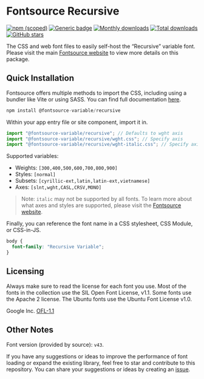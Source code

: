 # Fontsource Recursive

[![npm (scoped)](https://img.shields.io/npm/v/@fontsource-variable/recursive?color=brightgreen)](https://www.npmjs.com/package/@fontsource-variable/recursive) [![Generic badge](https://img.shields.io/badge/fontsource-passing-brightgreen)](https://github.com/fontsource/fontsource) [![Monthly downloads](https://badgen.net/npm/dm/@fontsource-variable/recursive)](https://github.com/fontsource/fontsource) [![Total downloads](https://badgen.net/npm/dt/@fontsource-variable/recursive)](https://github.com/fontsource/fontsource) [![GitHub stars](https://img.shields.io/github/stars/fontsource/fontsource.svg?style=social&label=Star)](https://github.com/fontsource/fontsource/stargazers)

The CSS and web font files to easily self-host the “Recursive” variable font. Please visit the main [Fontsource website](https://fontsource.org/fonts/recursive) to view more details on this package.

## Quick Installation

Fontsource offers multiple methods to import the CSS, including using a bundler like Vite or using SASS. You can find full documentation [here](https://fontsource.org/docs/getting-started/introduction).

```javascript
npm install @fontsource-variable/recursive
```

Within your app entry file or site component, import it in.

```javascript
import "@fontsource-variable/recursive"; // Defaults to wght axis
import "@fontsource-variable/recursive/wght.css"; // Specify axis
import "@fontsource-variable/recursive/wght-italic.css"; // Specify axis and style
```

Supported variables:
- Weights: `[300,400,500,600,700,800,900]`
- Styles: `[normal]`
- Subsets: `[cyrillic-ext,latin,latin-ext,vietnamese]`
- Axes: `[slnt,wght,CASL,CRSV,MONO]`

> Note: `italic` may not be supported by all fonts. To learn more about what axes and styles are supported, please visit the [Fontsource website](https://fontsource.org/fonts/recursive).

Finally, you can reference the font name in a CSS stylesheet, CSS Module, or CSS-in-JS.

```css
body {
  font-family: "Recursive Variable";
}
```

## Licensing
Always make sure to read the license for each font you use. Most of the fonts in the collection use the SIL Open Font License, v1.1. Some fonts use the Apache 2 license. The Ubuntu fonts use the Ubuntu Font License v1.0.

Google Inc.
[OFL-1.1](http://scripts.sil.org/OFL)

## Other Notes
Font version (provided by source): `v43`.

If you have any suggestions or ideas to improve the performance of font loading or expand the existing library, feel free to star and contribute to this repository. You can share your suggestions or ideas by creating an [issue](https://github.com/fontsource/fontsource/issues).